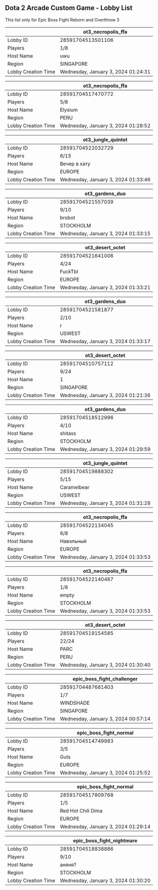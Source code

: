 ## Dota 2 Arcade Custom Game - Lobby List

This list only for Epic Boss Fight Reborn and Overthrow 3

|  | ot3_necropolis_ffa |
| ------ | ------ |
| Lobby ID | 28591704513501106 |
| Players | 1/8 |
| Host Name | uwu |
| Region | SINGAPORE |
| Lobby Creation Time | Wednesday, January 3, 2024 01:24:31 |


|  | ot3_necropolis_ffa |
| ------ | ------ |
| Lobby ID | 28591704517470772 |
| Players | 5/8 |
| Host Name | Elysium |
| Region | PERU |
| Lobby Creation Time | Wednesday, January 3, 2024 01:28:52 |


|  | ot3_jungle_quintet |
| ------ | ------ |
| Lobby ID | 28591704522032729 |
| Players | 6/15 |
| Host Name | Вечер в хату |
| Region | EUROPE |
| Lobby Creation Time | Wednesday, January 3, 2024 01:33:46 |


|  | ot3_gardens_duo |
| ------ | ------ |
| Lobby ID | 28591704521557039 |
| Players | 9/10 |
| Host Name | brobot |
| Region | STOCKHOLM |
| Lobby Creation Time | Wednesday, January 3, 2024 01:33:15 |


|  | ot3_desert_octet |
| ------ | ------ |
| Lobby ID | 28591704521641006 |
| Players | 4/24 |
| Host Name | FuckTbI |
| Region | EUROPE |
| Lobby Creation Time | Wednesday, January 3, 2024 01:33:21 |


|  | ot3_gardens_duo |
| ------ | ------ |
| Lobby ID | 28591704521581877 |
| Players | 2/10 |
| Host Name | r |
| Region | USWEST |
| Lobby Creation Time | Wednesday, January 3, 2024 01:33:17 |


|  | ot3_desert_octet |
| ------ | ------ |
| Lobby ID | 28591704510757112 |
| Players | 9/24 |
| Host Name | 1 |
| Region | SINGAPORE |
| Lobby Creation Time | Wednesday, January 3, 2024 01:21:36 |


|  | ot3_gardens_duo |
| ------ | ------ |
| Lobby ID | 28591704518512996 |
| Players | 4/10 |
| Host Name | shitass |
| Region | STOCKHOLM |
| Lobby Creation Time | Wednesday, January 3, 2024 01:29:59 |


|  | ot3_jungle_quintet |
| ------ | ------ |
| Lobby ID | 28591704519888302 |
| Players | 5/15 |
| Host Name | Caramelbear |
| Region | USWEST |
| Lobby Creation Time | Wednesday, January 3, 2024 01:31:28 |


|  | ot3_necropolis_ffa |
| ------ | ------ |
| Lobby ID | 28591704522134045 |
| Players | 6/8 |
| Host Name | Навэльный |
| Region | EUROPE |
| Lobby Creation Time | Wednesday, January 3, 2024 01:33:53 |


|  | ot3_necropolis_ffa |
| ------ | ------ |
| Lobby ID | 28591704522140487 |
| Players | 1/8 |
| Host Name | empty |
| Region | STOCKHOLM |
| Lobby Creation Time | Wednesday, January 3, 2024 01:33:53 |


|  | ot3_desert_octet |
| ------ | ------ |
| Lobby ID | 28591704519154585 |
| Players | 22/24 |
| Host Name | PARC |
| Region | PERU |
| Lobby Creation Time | Wednesday, January 3, 2024 01:30:40 |


|  | epic_boss_fight_challenger |
| ------ | ------ |
| Lobby ID | 28591704487681403 |
| Players | 1/7 |
| Host Name | WINDSHADE |
| Region | SINGAPORE |
| Lobby Creation Time | Wednesday, January 3, 2024 00:57:14 |


|  | epic_boss_fight_normal |
| ------ | ------ |
| Lobby ID | 28591704514749983 |
| Players | 3/5 |
| Host Name | Guts |
| Region | EUROPE |
| Lobby Creation Time | Wednesday, January 3, 2024 01:25:52 |


|  | epic_boss_fight_normal |
| ------ | ------ |
| Lobby ID | 28591704517809768 |
| Players | 1/5 |
| Host Name | Red Hot Chili Dima |
| Region | EUROPE |
| Lobby Creation Time | Wednesday, January 3, 2024 01:29:14 |


|  | epic_boss_fight_nightmare |
| ------ | ------ |
| Lobby ID | 28591704518838886 |
| Players | 9/10 |
| Host Name | аняня? |
| Region | STOCKHOLM |
| Lobby Creation Time | Wednesday, January 3, 2024 01:30:20 |



